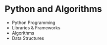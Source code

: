 # Python and Algorithms

- Python Programming
- Libraries & Frameworks
- Algorithms
- Data Structures
